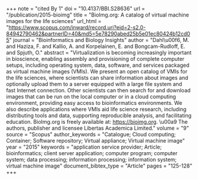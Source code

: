 +++
note = "cited By 1"
doi = "10.4137/BBI.S28636"
url = "/publication/2015-bioimg"
title = "BioImg.org: A catalog of virtual machine images for the life sciences"
url_html = "https://www.scopus.com/inward/record.uri?eid=2-s2.0-84942790462&partnerID=40&md5=5e78290abed25b5e01ec80424b12cd05"
journal = "Bioinformatics and Biology Insights"
author = "Dahl\u00f6, M. and Haziza, F. and Kallio, A. and Korpelainen, E. and Bongcam-Rudloff, E. and Spjuth, O."
abstract = "Virtualization is becoming increasingly important in bioscience, enabling assembly and provisioning of complete computer setups, including operating system, data, software, and services packaged as virtual machine images (VMIs). We present an open catalog of VMIs for the life sciences, where scientists can share information about images and optionally upload them to a server equipped with a large file system and fast Internet connection. Other scientists can then search for and download images that can be run on the local computer or in a cloud computing environment, providing easy access to bioinformatics environments. We also describe applications where VMIs aid life science research, including distributing tools and data, supporting reproducible analysis, and facilitating education. BioImg.org is freely available at: https://bioimg.org. \u00a9 The authors, publisher and licensee Libertas Academica Limited."
volume = "9"
source = "Scopus"
author_keywords = "Catalogue;  Cloud computing;  Container;  Software repository;  Virtual appliance;  Virtual machine image"
year = "2015"
keywords = "application service provider;  Article;  bioinformatics;  client server application;  computer program;  computer system;  data processing;  information processing;  information system;  virtual machine image"
document_bibtex_type = "Article"
pages = "125-128"
+++

